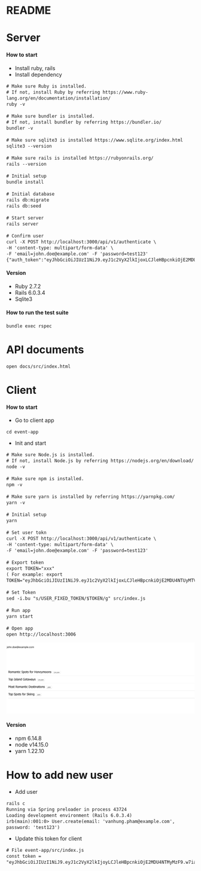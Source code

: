 # README

# Server
#### How to start
- Install ruby, rails
- Install dependency
```
# Make sure Ruby is installed.
# If not, install Ruby by referring https://www.ruby-lang.org/en/documentation/installation/
ruby -v

# Make sure bundler is installed.
# If not, install bundler by referring https://bundler.io/
bundler -v

# Make sure sqlite3 is installed https://www.sqlite.org/index.html
sqlite3 --version

# Make sure rails is installed https://rubyonrails.org/
rails --version

# Initial setup
bundle install

# Initial database
rails db:migrate
rails db:seed

# Start server
rails server

# Confirm user
curl -X POST http://localhost:3000/api/v1/authenticate \
-H 'content-type: multipart/form-data' \
-F 'email=john.doe@example.com' -F 'password=test123'
{"auth_token":"eyJhbGciOiJIUzI1NiJ9.eyJ1c2VyX2lkIjoxLCJleHBpcnkiOjE2MDU4NTE5NjV9.4gkfPzVyMtaUfhcNkX5T2O7dH7ahkgXRl7TeSQ2NHDs"}
```

#### Version
- Ruby 2.7.2
- Rails 6.0.3.4
- Sqlite3

#### How to run the test suite
```
bundle exec rspec
```

# API documents
```
open docs/src/index.html
```

# Client
#### How to start
- Go to client app
```
cd event-app
```
- Init and start
```
# Make sure Node.js is installed.
# If not, install Node.js by referring https://nodejs.org/en/download/
node -v

# Make sure npm is installed.
npm -v

# Make sure yarn is installed by referring https://yarnpkg.com/
yarn -v

# Initial setup
yarn

# Set user tokn
curl -X POST http://localhost:3000/api/v1/authenticate \
-H 'content-type: multipart/form-data' \
-F 'email=john.doe@example.com' -F 'password=test123'

# Export token
export TOKEN="xxx"
( For example: export TOKEN="eyJhbGciOiJIUzI1NiJ9.eyJ1c2VyX2lkIjoxLCJleHBpcnkiOjE2MDU4NTUyMTV9.MyJWTMf_etId88AbDn6sQOR0_iNLW03oQAGCTVweJoI")

# Set Token
sed -i.bu "s/USER_FIXED_TOKEN/$TOKEN/g" src/index.js

# Run app
yarn start

# Open app
open http://localhost:3006
```

![alt text](screenshot.png "Image")

#### Version
- npm 6.14.8
- node v14.15.0
- yarn 1.22.10

# How to add new user
- Add user
```
rails c
Running via Spring preloader in process 43724
Loading development environment (Rails 6.0.3.4)
irb(main):001:0> User.create(email: 'vanhung.pham@example.com', password: 'test123')
```
- Update this token for client
```
# File event-app/src/index.js
const token = "eyJhbGciOiJIUzI1NiJ9.eyJ1c2VyX2lkIjoyLCJleHBpcnkiOjE2MDU4NTMyMzF9.w7iaWGU66W_0In_cE2O8wtr1szKwVfbuFg7Zwb7LkYA"
```